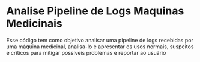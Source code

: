 # Analise Pipeline de Logs Maquinas Medicinais

Esse código tem como objetivo analisar uma pipeline de logs recebidas por uma máquina medicinal, analisa-lo e apresentar os usos normais, suspeitos e críticos para mitigar possíveis problemas e reportar ao usuário 
